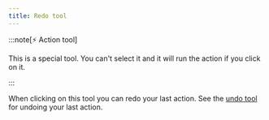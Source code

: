 ```yaml
---
title: Redo tool
---
```


:::note[⚡ Action tool]

This is a special tool.
You can't select it and it will run the action if you click on it.

:::

When clicking on this tool you can redo your last action.
See the [undo tool](../undo) for undoing your last action.

